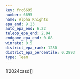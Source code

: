 ```yaml
---
key: frc6695
number: 6695
name: Alpha Knights
epa_end: 9.23
auto_epa_end: 6.22
teleop_epa_end: 2.94
endgame_epa_end: 0.08
winrate: 0.5
district_epa_rank: 1280
district_epa_percentile: 0.2893
type: Team
---
```

[[2024casd]]
